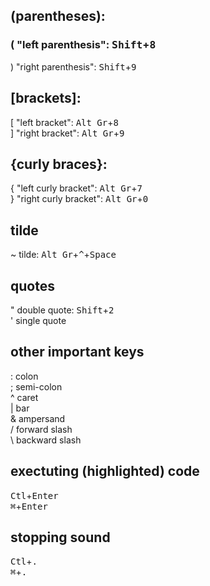 ## (parentheses):
### ( "left parenthesis": <kbd>Shift</kbd>+<kbd>8</kbd>
) "right parenthesis": <kbd>Shift</kbd>+<kbd>9</kbd> <br />

## [brackets]:
[ "left bracket": <kbd>Alt Gr</kbd>+<kbd>8</kbd> <br />
] "right bracket": <kbd>Alt Gr</kbd>+<kbd>9</kbd> <br />

## {curly braces}:
{ "left curly bracket": <kbd>Alt Gr</kbd>+<kbd>7</kbd> <br />
} "right curly bracket": <kbd>Alt Gr</kbd>+<kbd>0</kbd> <br />

## tilde
~ tilde: <kbd>Alt Gr</kbd>+<kbd>^</kbd>+<kbd>Space</kbd> <br />

## quotes
" double quote: <kbd>Shift</kbd>+<kbd>2</kbd> <br />
'  single quote <br />

## other important keys
: colon <br />
; semi-colon <br />
^ caret <br />
| bar <br />
& ampersand <br />
/ forward slash <br />
\ backward slash <br />

## exectuting (highlighted) code
<kbd>Ctl</kbd>+<kbd>Enter</kbd> <br />
<kbd>⌘</kbd>+<kbd>Enter</kbd> <br />

## stopping sound
<kbd>Ctl</kbd>+<kbd>.</kbd> <br />
<kbd>⌘</kbd>+<kbd>.</kbd> <br />
